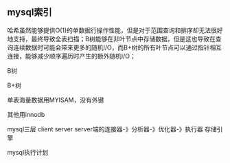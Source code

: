 ## mysql索引

哈希虽然能够提供O(1)的单数据行操作性能，但是对于范围查询和排序却无法很好地支持，最终导致全表扫描；B树能够在非叶节点中存储数据，但是这也导致在查询连续数据时可能会带来更多的随机I/O，而B+树的所有叶节点可以通过指针相互连接，能够减少顺序遍历时产生的额外随机I/O；

B树

B+树

单表海量数据用MYISAM，没有外键

其他用innodb

mysql三层
client
server server端的连接器-》分析器-》优化器-》执行器
存储引擎


mysql执行计划
